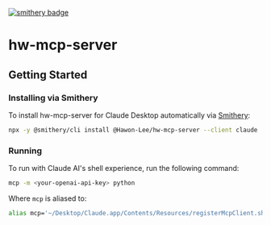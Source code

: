 [![smithery badge](https://smithery.ai/badge/@Hawon-Lee/hw-mcp-server)](https://smithery.ai/server/@Hawon-Lee/hw-mcp-server)

# hw-mcp-server

## Getting Started

### Installing via Smithery

To install hw-mcp-server for Claude Desktop automatically via [Smithery](https://smithery.ai/server/@Hawon-Lee/hw-mcp-server):

```bash
npx -y @smithery/cli install @Hawon-Lee/hw-mcp-server --client claude
```

### Running

To run with Claude AI's shell experience, run the following command:

```sh
mcp -m <your-openai-api-key> python
```

Where `mcp` is aliased to:

```sh
alias mcp='~/Desktop/Claude.app/Contents/Resources/registerMcpClient.sh'
```
